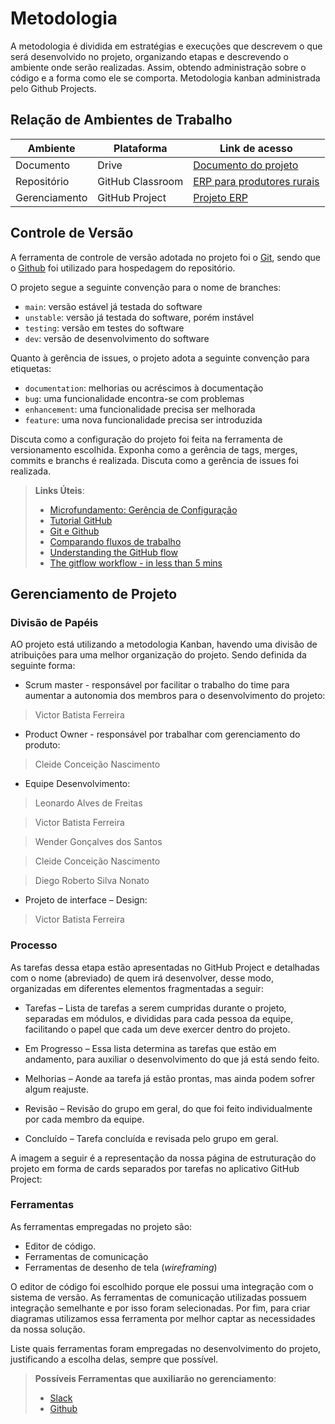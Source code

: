 
# Metodologia

A metodologia é dividida em estratégias e execuções que descrevem o que será desenvolvido no projeto, organizando etapas e descrevendo o ambiente onde serão realizadas. Assim, obtendo administração sobre o código e a forma como ele se comporta. Metodologia kanban administrada pelo Github Projects. 

## Relação de Ambientes de Trabalho

|Ambiente     | Plataforma  |Link de acesso |
|-------|-------------------------|----|
|Documento| Drive  | [Documento do projeto](https://sgapucminasbr-my.sharepoint.com/:w:/r/personal/1420555_sga_pucminas_br/_layouts/15/doc2.aspx?sourcedoc=%7B1E48DA8A-B78C-47A5-8D73-1DFEF3957321%7D&file=Projeto%20PUC%20Minas.docx&action=default&mobileredirect=true&DefaultItemOpen=1&ct=1692658076600%2C1693508822129&wdOrigin=OFFICECOM-WEB.MAIN.REC&cid=cea88d60-d20f-4bae-98fd-e1c8d33235c2&wdPreviousSessionSrc=HarmonyWeb&wdPreviousSession=242b79c1-5a39-43d9-9371-557a7dd8804d&clickparams=eyJBcHBOYW1lIjoiVGVhbXMtRGVza3RvcCIsIkFwcFZlcnNpb24iOiIxNDE1LzIzMDcwMzA3MzQ2IiwiSGFzRmVkZXJhdGVkVXNlciI6ZmFsc2V9) | 
|Repositório| GitHub Classroom | [ERP para produtores rurais](https://github.com/ICEI-PUC-Minas-PMV-SInt/pmv-sint-2023-2-e3-proj-back-t1-erp-para-produtores-rurais) | 
|Gerenciamento| GitHub Project  | [Projeto ERP](https://github.com/orgs/ICEI-PUC-Minas-PMV-SInt/projects/10) | 

## Controle de Versão

A ferramenta de controle de versão adotada no projeto foi o
[Git](https://git-scm.com/), sendo que o [Github](https://github.com)
foi utilizado para hospedagem do repositório.

O projeto segue a seguinte convenção para o nome de branches:

- `main`: versão estável já testada do software
- `unstable`: versão já testada do software, porém instável
- `testing`: versão em testes do software
- `dev`: versão de desenvolvimento do software

Quanto à gerência de issues, o projeto adota a seguinte convenção para
etiquetas:

- `documentation`: melhorias ou acréscimos à documentação
- `bug`: uma funcionalidade encontra-se com problemas
- `enhancement`: uma funcionalidade precisa ser melhorada
- `feature`: uma nova funcionalidade precisa ser introduzida

Discuta como a configuração do projeto foi feita na ferramenta de versionamento escolhida. Exponha como a gerência de tags, merges, commits e branchs é realizada. Discuta como a gerência de issues foi realizada.

> **Links Úteis**:
> - [Microfundamento: Gerência de Configuração](https://pucminas.instructure.com/courses/87878/)
> - [Tutorial GitHub](https://guides.github.com/activities/hello-world/)
> - [Git e Github](https://www.youtube.com/playlist?list=PLHz_AreHm4dm7ZULPAmadvNhH6vk9oNZA)
>  - [Comparando fluxos de trabalho](https://www.atlassian.com/br/git/tutorials/comparing-workflows)
> - [Understanding the GitHub flow](https://guides.github.com/introduction/flow/)
> - [The gitflow workflow - in less than 5 mins](https://www.youtube.com/watch?v=1SXpE08hvGs)

## Gerenciamento de Projeto

### Divisão de Papéis

AO projeto está utilizando a metodologia Kanban, havendo uma divisão de atribuições para uma melhor organização do projeto. Sendo definida da seguinte forma: 

- Scrum master - responsável por facilitar o trabalho do time para aumentar a autonomia dos membros para o desenvolvimento do projeto: 
 > Victor Batista Ferreira 

- Product Owner - responsável por trabalhar com gerenciamento do produto: 
> Cleide Conceição Nascimento 

- Equipe Desenvolvimento:  

> Leonardo Alves de Freitas
 
> Victor Batista Ferreira

> Wender Gonçalves dos Santos

> Cleide Conceição Nascimento

> Diego Roberto Silva Nonato 

- Projeto de interface – Design: 
> Victor Batista Ferreira 

### Processo

As tarefas dessa etapa estão apresentadas no GitHub Project e detalhadas com o nome (abreviado) de quem irá desenvolver, desse modo, organizadas em diferentes elementos fragmentadas a seguir: 

- Tarefas – Lista de tarefas a serem cumpridas durante o projeto, separadas em módulos, e divididas para cada pessoa da equipe, facilitando o papel que cada um deve exercer dentro do projeto. 

 

- Em Progresso – Essa lista determina as tarefas que estão em andamento, para auxiliar o desenvolvimento do que já está sendo feito. 

 

- Melhorias – Aonde aa tarefa já estão prontas, mas ainda podem sofrer algum   reajuste. 

 

- Revisão – Revisão do grupo em geral, do que foi feito individualmente por cada membro da equipe.  

 

- Concluído – Tarefa concluída e revisada pelo grupo em geral. 

A imagem a seguir é a representação da nossa página de estruturação do projeto em forma de cards separados por tarefas no aplicativo GitHub Project: 

### Ferramentas

As ferramentas empregadas no projeto são:

- Editor de código.
- Ferramentas de comunicação
- Ferramentas de desenho de tela (_wireframing_)

O editor de código foi escolhido porque ele possui uma integração com o sistema de versão. As ferramentas de comunicação utilizadas possuem integração semelhante e por isso foram selecionadas. Por fim, para criar diagramas utilizamos essa ferramenta por melhor captar as necessidades da nossa solução.

Liste quais ferramentas foram empregadas no desenvolvimento do projeto, justificando a escolha delas, sempre que possível.
 
> **Possíveis Ferramentas que auxiliarão no gerenciamento**: 
> - [Slack](https://slack.com/)
> - [Github](https://github.com/)
